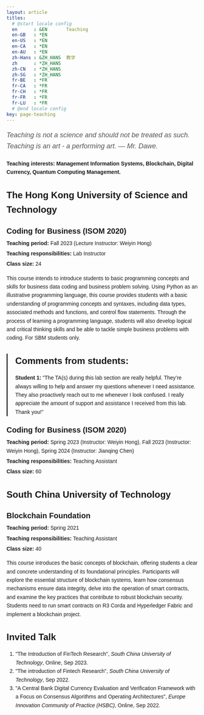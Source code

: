 ```yaml
---
layout: article
titles:
  # @start locale config
  en      : &EN       Teaching
  en-GB   : *EN
  en-US   : *EN
  en-CA   : *EN
  en-AU   : *EN
  zh-Hans : &ZH_HANS  教学
  zh      : *ZH_HANS
  zh-CN   : *ZH_HANS
  zh-SG   : *ZH_HANS
  fr-BE   : *FR
  fr-CA   : *FR
  fr-CH   : *FR
  fr-FR   : *FR
  fr-LU   : *FR
  # @end locale config
key: page-teaching
---
```


<p class="quote">Teaching is not a science and should not be treated as such. Teaching is an art - a performing art. — Mr. Dawe.</p>

<p class="teaching-interests">Teaching interests: Management Information Systems, Blockchain, Digital Currency, Quantum Computing Management.</p>

<h2>The Hong Kong University of Science and Technology</h2>

<div class="course-title">Coding for Business (ISOM 2020)</div>
<div class="course-details">
    <p><strong>Teaching period:</strong> Fall 2023 (Lecture Instructor: Weiyin Hong)</p>
    <p><strong>Teaching responsibilities:</strong> Lab Instructor</p>
    <p><strong>Class size:</strong> 24</p>
</div>

<p>This course intends to introduce students to basic programming concepts and skills for business data coding and business problem solving. Using Python as an illustrative programming language, this course provides students with a basic understanding of programming concepts and syntaxes, including data types, associated methods and functions, and control flow statements. Through the process of learning a programming language, students will also develop logical and critical thinking skills and be able to tackle simple business problems with coding. For SBM students only.</p>

<div class="student-feedback">
    <h2>Comments from students:</h2>
    <p><strong>Student 1:</strong> "The TA(s) during this lab section are really helpful. They’re always willing to help and answer my questions whenever I need assistance. They also proactively reach out to me whenever I look confused. I really appreciate the amount of support and assistance I received from this lab. Thank you!"</p>
</div>

<div class="course-title">Coding for Business (ISOM 2020)</div>
<div class="course-details">
    <p><strong>Teaching period:</strong> Spring 2023 (Instructor: Weiyin Hong), Fall 2023 (Instructor: Weiyin Hong), Spring 2024 (Instructor: Jianqing Chen)</p>
    <p><strong>Teaching responsibilities:</strong> Teaching Assistant</p>
    <p><strong>Class size:</strong> 60</p>
</div>

<h2>South China University of Technology </h2>

<div class="course-title">Blockchain Foundation</div>
<div class="course-details">
    <p><strong>Teaching period:</strong> Spring 2021</p>
    <p><strong>Teaching responsibilities:</strong> Teaching Assistant</p>
    <p><strong>Class size:</strong> 40</p>
</div>

<p>This course introduces the basic concepts of blockchain, offering students a clear and concrete understanding of its foundational principles. Participants will explore the essential structure of blockchain systems, learn how consensus mechanisms ensure data integrity, delve into the operation of smart contracts, and examine the key practices that contribute to robust blockchain security. Students need to run smart contracts on R3 Corda and Hyperledger Fabric and implement a blockchain project.</p>

## **Invited Talk**
1. "The Introduction of FinTech Research", _South China University of Technology_, Online, Sep 2023.
2. "The introduction of Fintech Research", _South China University of Technology_, Sep 2022.
3. "A Central Bank Digital Currency Evaluation and Verification Framework with a Focus on Consensus Algorithms and Operating Architectures", _Europe Innovation Community of Practice (HSBC)_, Online, Sep 2022.


<style>
    body {
        font-family: Arial, sans-serif;
        line-height: 1.6;
        margin: 20px;
    }

    h1 {
        font-size: 32px;
        font-weight: bold;
        margin-bottom: 20px;
    }

    h2 {
        font-size: 24px;
        font-weight: bold;
        margin-top: 30px;
        margin-bottom: 10px;
    }

    .quote {
        font-style: italic;
        font-size: 18px;
        color: #555;
        margin-bottom: 20px;
    }

    .teaching-interests {
        font-weight: bold;
        margin-bottom: 20px;
    }

    .course-title {
        font-size: 20px;
        font-weight: bold;
        margin-top: 20px;
        margin-bottom: 5px;
    }

    .course-details {
        margin-bottom: 15px;
    }

    .course-details p {
        margin: 5px 0;
    }

    .student-feedback {
        margin-top: 20px;
        padding-left: 20px;
        border-left: 3px solid #333;
    }

    .student-feedback p {
        margin-bottom: 10px;
    }
</style>